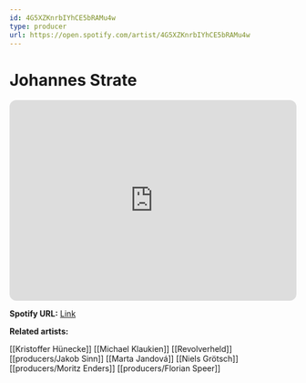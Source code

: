 ```yaml
---
id: 4G5XZKnrbIYhCE5bRAMu4w
type: producer
url: https://open.spotify.com/artist/4G5XZKnrbIYhCE5bRAMu4w
---
```

# Johannes Strate

<iframe style="border-radius:12px" src="https://open.spotify.com/embed/artist/4G5XZKnrbIYhCE5bRAMu4w" width="100%" height="352" frameBorder="0" allowfullscreen="" allow="autoplay; clipboard-write; encrypted-media; fullscreen; picture-in-picture" loading="lazy"></iframe>

**Spotify URL:** [Link](https://open.spotify.com/artist/4G5XZKnrbIYhCE5bRAMu4w)

**Related artists:**

[[Kristoffer Hünecke]]
[[Michael Klaukien]]
[[Revolverheld]]
[[producers/Jakob Sinn]]
[[Marta Jandová]]
[[Niels Grötsch]]
[[producers/Moritz Enders]]
[[producers/Florian Speer]]
